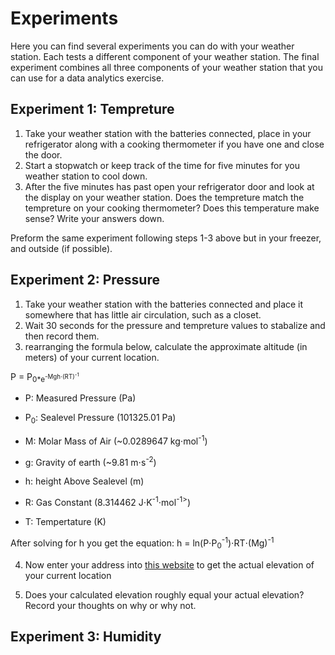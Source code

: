 # Experiments
Here you can find several experiments you can do with your weather station. Each tests a different component of your weather station. The final experiment combines all three components of your weather station that you can use for a data analytics exercise.

## Experiment 1: Tempreture
1. Take your weather station with the batteries connected, place in your refrigerator along with a cooking thermometer if you have one and close the door.
2. Start a stopwatch or keep track of the time for five minutes for you weather station to cool down.
3. After the five minutes has past open your refrigerator door and look at the display on your weather station. Does the tempreture match the tempreture on your cooking thermometer? Does this temperature make sense? Write your answers down.

Preform the same experiment following steps 1-3 above but in your freezer, and outside (if possible). 

## Experiment 2: Pressure
1. Take your weather station with the batteries connected and place it somewhere that has little air circulation, such as a closet.
2. Wait 30 seconds for the pressure and tempreture values to stabalize and then record them.
3. rearranging the formula below, calculate the approximate altitude (in meters) of your current location.

  P = P<sub>0*e<sup>-Mgh⋅(RT)<sup>-1</sup>
  
  - P: Measured Pressure (Pa)
  
  - P<sub>0</sub>: Sealevel Pressure (101325.01 Pa)
  
  - M: Molar Mass of Air (~0.0289647 kg⋅mol<sup>-1</sup>)

  - g: Gravity of earth (~9.81 m⋅s<sup>-2</sup>)

  - h: height Above Sealevel (m)

  - R: Gas Constant (8.314462 J⋅K<sup>-1</sup>⋅mol<sup>-1></sup>)

  - T: Tempertature (K)
  
  After solving for h you get the equation: h = ln(P⋅P<sub>0</sub><sup>-1</sup>)⋅RT⋅(Mg)<sup>-1</sup>

4. Now enter your address into [this website](https://www.advancedconverter.com/map-tools/find-elevation-of-address) to get the actual elevation of your current location

5. Does your calculated elevation roughly equal your actual elevation? Record your thoughts on why or why not.
  
## Experiment 3: Humidity

